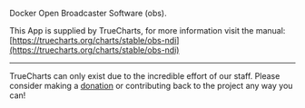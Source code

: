 Docker Open Broadcaster Software (obs).

This App is supplied by TrueCharts, for more information visit the manual: [https://truecharts.org/charts/stable/obs-ndi](https://truecharts.org/charts/stable/obs-ndi)

---

TrueCharts can only exist due to the incredible effort of our staff.
Please consider making a [donation](https://truecharts.org/sponsor) or contributing back to the project any way you can!
